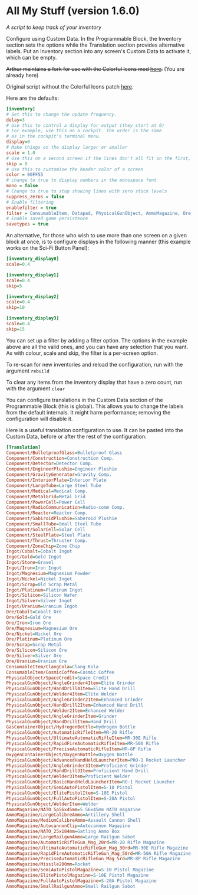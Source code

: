 
# All My Stuff (version 1.6.0)
*A script to keep track of your inventory*

Configure using Custom Data. In the Programmable Block, the Inventory section
sets the options while the Translation section provides alternative labels. Put an
Inventory section into any screen's Custom Data to activate it, which can be empty.

~~Arthur maintains a fork for use with the Colorful Icons mod [here](https://github.com/ArthurGamerHD/SE-All-My-Stuff/tree/Colorful-Icons).~~ (You are already here)

Original script without the Colorful Icons patch [here](https://github.com/Brianetta/SE-All-My-Stuff).

Here are the defaults:

```ini
[inventory]
# Set this to change the update frequency.
delay=3
# Use this to control a display for output (they start at 0)
# For example, use this on a cockpit. The order is the same
# as in the cockpit's terminal menu.
display=0
# Make things on the display larger or smaller
scale = 1.0
# Use this on a second screen if the lines don't all fit on the first, to skip lines
skip = 0
# Use this to customise the header color of a screen
color = 00FF55
# change to true to display numbers in the monospace font
mono = false
# Change to true to stop showing lines with zero stock levels
suppress_zeros = false
# Enable filtering
enablefilter = true
filter = ConsumableItem, Datapad, PhysicalGunObject, AmmoMagazine, Ore, Ingot, Component
# Enable saved game persistence
savetypes = true
```

An alternative, for those who wish to use more than one screen on a given
block at once, is to configure displays in the following manner (this example
works on the Sci-Fi Button Panel):

```ini
[inventory_display0]
scale=0.4

[inventory_display1]
scale=0.4
skip=5

[inventory_display2]
scale=0.4
skip=10

[inventory_display3]
scale=0.4
skip=15
```

You can set up a filter by adding a filter option. The options in the example above are all the valid ones, and you can have any selection that you want. As with colour, scale and skip, the filter is a per-screen option.

To re-scan for new inventories and reload the configuration, run with the argument `rebuild`

To clear any items from the inventory display that have a zero count, run with the argument `clear`

You can configure translations in the Custom Data section of the Programmable Block (this is global). This allows you to change the labels from the default internals. It might harm performance; removing the configuration will disable it.

Here is a useful translation configuration to use. It can be pasted into the Custom Data, before or after the rest of the configuration:

```ini
[Translation]
Component/BulletproofGlass=Bulletproof Glass
Component/Construction=Construction Comp.
Component/Detector=Detector Comp.
Component/EngineerPlushie=Engineer Plushie
Component/GravityGenerator=Gravity Comp.
Component/InteriorPlate=Interior Plate
Component/LargeTube=Large Steel Tube
Component/Medical=Medical Comp.
Component/MetalGrid=Metal Grid
Component/PowerCell=Power Cell
Component/RadioCommunication=Radio-comm Comp.
Component/Reactor=Reactor Comp.
Component/SabiroidPlushie=Saberoid Plushie
Component/SmallTube=Small Steel Tube
Component/SolarCell=Solar Cell
Component/SteelPlate=Steel Plate
Component/Thrust=Thruster Comp.
Component/ZoneChip=Zone Chip
Ingot/Cobalt=Cobalt Ingot
Ingot/Gold=Gold Ingot
Ingot/Stone=Gravel
Ingot/Iron=Iron Ingot
Ingot/Magnesium=Magnesium Powder
Ingot/Nickel=Nickel Ingot
Ingot/Scrap=Old Scrap Metal
Ingot/Platinum=Platinum Ingot
Ingot/Silicon=Silicon Wafer
Ingot/Silver=Silver Ingot
Ingot/Uranium=Uranium Ingot
Ore/Cobalt=Cobalt Ore
Ore/Gold=Gold Ore
Ore/Iron=Iron Ore
Ore/Magnesium=Magnesium Ore
Ore/Nickel=Nickel Ore
Ore/Platinum=Platinum Ore
Ore/Scrap=Scrap Metal
Ore/Silicon=Silicon Ore
Ore/Silver=Silver Ore
Ore/Uranium=Uranium Ore
ConsumableItem/ClangCola=Clang Kola
ConsumableItem/CosmicCoffee=Cosmic Coffee
PhysicalObject/SpaceCredit=Space Credit
PhysicalGunObject/AngleGrinder4Item=Elite Grinder
PhysicalGunObject/HandDrill4Item=Elite Hand Drill
PhysicalGunObject/Welder4Item=Elite Welder
PhysicalGunObject/AngleGrinder2Item=Enhanced Grinder
PhysicalGunObject/HandDrill2Item=Enhanced Hand Drill
PhysicalGunObject/Welder2Item=Enhanced Welder
PhysicalGunObject/AngleGrinderItem=Grinder
PhysicalGunObject/HandDrillItem=Hand Drill
GasContainerObject/HydrogenBottle=Hydrogen Bottle
PhysicalGunObject/AutomaticRifleItem=MR-20 Rifle
PhysicalGunObject/UltimateAutomaticRifleItem=MR-30E Rifle
PhysicalGunObject/RapidFireAutomaticRifleItem=MR-50A Rifle
PhysicalGunObject/PreciseAutomaticRifleItem=MR-8P Rifle
OxygenContainerObject/OxygenBottle=Oxygen Bottle
PhysicalGunObject/AdvancedHandHeldLauncherItem=PRO-1 Rocket Launcher
PhysicalGunObject/AngleGrinder3Item=Proficient Grinder
PhysicalGunObject/HandDrill3Item=Proficient Hand Drill
PhysicalGunObject/Welder3Item=Proficient Welder
PhysicalGunObject/BasicHandHeldLauncherItem=RO-1 Rocket Launcher
PhysicalGunObject/SemiAutoPistolItem=S-10 Pistol
PhysicalGunObject/ElitePistolItem=S-10E Pistol
PhysicalGunObject/FullAutoPistolItem=S-20A Pistol
PhysicalGunObject/WelderItem=Welder
AmmoMagazine/NATO_5p56x45mm=5.56x45mm NATO magazine
AmmoMagazine/LargeCalibreAmmo=Artillery Shell
AmmoMagazine/MediumCalibreAmmo=Assault Cannon Shell
AmmoMagazine/AutocannonClip=Autocannon Magazine
AmmoMagazine/NATO_25x184mm=Gatling Ammo Box
AmmoMagazine/LargeRailgunAmmo=Large Railgun Sabot
AmmoMagazine/AutomaticRifleGun_Mag_20rd=MR-20 Rifle Magazine
AmmoMagazine/UltimateAutomaticRifleGun_Mag_30rd=MR-30E Rifle Magazine
AmmoMagazine/RapidFireAutomaticRifleGun_Mag_50rd=MR-50A Rifle Magazine
AmmoMagazine/PreciseAutomaticRifleGun_Mag_5rd=MR-8P Rifle Magazine
AmmoMagazine/Missile200mm=Rocket
AmmoMagazine/SemiAutoPistolMagazine=S-10 Pistol Magazine
AmmoMagazine/ElitePistolMagazine=S-10E Pistol Magazine
AmmoMagazine/FullAutoPistolMagazine=S-20A Pistol Magazine
AmmoMagazine/SmallRailgunAmmo=Small Railgun Sabot
```

